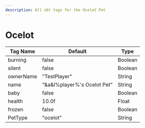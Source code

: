 ```yaml
---
description: All nbt tags for the Ocelot Pet
---
```



# Ocelot

| Tag Name     | Default                                                            | Type                                         |
| - | - | - |
| burning | false | Boolean |
| silent | false | Boolean |
| ownerName | "TestPlayer" | String |
| name | "&a&l%player%'s Ocelot Pet" | String |
| baby | false | Boolean |
| health | 10.0f | Float |
| frozen | false | Boolean |
| PetType | "ocelot" | String |
